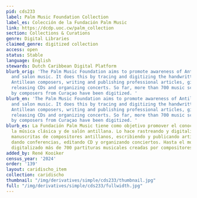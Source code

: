 ```yaml
---
pid: cds233
label: Palm Music Foundation Collection
label_es: Colección de la Fundación Palm Music
link: https://dcdp.uoc.cw/palm_collection
section: Collections & Curations
genre: Digital Libraries
claimed_genre: digitized collection
access: open
status: Stable
language: English
stewards: Dutch Caribbean Digital Platform
blurb_orig: 'The Palm Music Foundation aims to promote awareness of Antillean classical
  and salon music. It does this by tracing and digitizing the handwritten scores of
  Antillean composers, writing and publishing professional articles, giving lectures,
  releasing CDs and organizing concerts. So far, more than 700 music scores created
  by composers from Curaçao have been digitized. '
blurb_en: 'The Palm Music Foundation aims to promote awareness of Antillean classical
  and salon music. It does this by tracing and digitizing the handwritten scores of
  Antillean composers, writing and publishing professional articles, giving lectures,
  releasing CDs and organizing concerts. So far, more than 700 music scores created
  by composers from Curaçao have been digitized. '
blurb_es: La Fundación Palm Music tiene como objetivo promover el conocimiento de
  la música clásica y de salón antillana. Lo hace rastreando y digitalizando partituras
  manuscritas de compositores antillanos, escribiendo y publicando artículos profesionales,
  dando conferencias, editando CD y organizando conciertos. Hasta el momento, se han
  digitalizado más de 700 partituras musicales creadas por compositores de Curazao.
added_by: René Kooiker
census_year: '2024'
order: '139'
layout: caridischo_item
collection: caridischo
thumbnail: "/img/derivatives/simple/cds233/thumbnail.jpg"
full: "/img/derivatives/simple/cds233/fullwidth.jpg"
---
```

